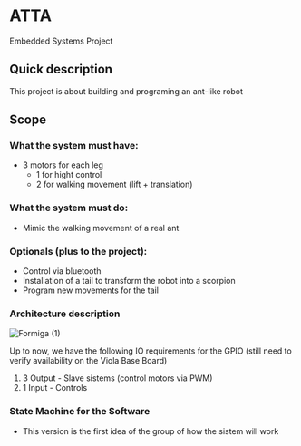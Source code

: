 # ATTA
Embedded Systems Project

## Quick description
This project is about building and programing an ant-like robot

## Scope

### What the system must have:
- 3 motors for each leg
  - 1 for hight control
  - 2 for walking movement (lift + translation)

### What the system must do:
- Mimic the walking movement of a real ant

### Optionals (plus to the project):
- Control via bluetooth
- Installation of a tail to transform the robot into a scorpion
- Program new movements for the tail

### Architecture description
![Formiga (1)](https://user-images.githubusercontent.com/90531157/166230959-45118a2e-0fc9-4533-b6c1-b5906f98ac9d.jpg)

Up to now,  we have the following IO requirements for the GPIO (still need to verify availability on the Viola Base Board)
  1. 3 Output - Slave sistems (control motors via PWM)
  2. 1 Input - Controls

### State Machine for the Software

- This version is the first idea of the group of how the sistem will work
